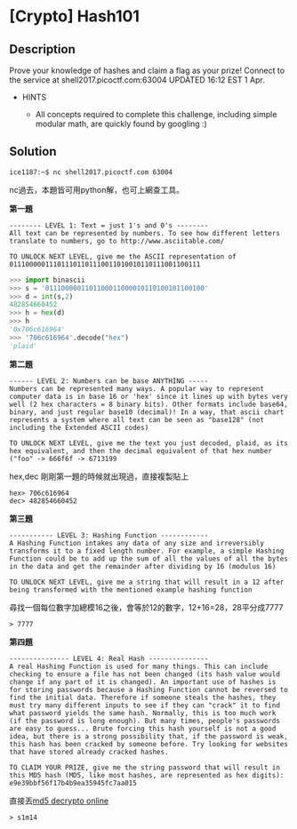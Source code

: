 [Crypto] Hash101
===

## Description

Prove your knowledge of hashes and claim a flag as your prize! Connect to the service at shell2017.picoctf.com:63004
UPDATED 16:12 EST 1 Apr.

* HINTS

    * All concepts required to complete this challenge, including simple modular math, are quickly found by googling :)

## Solution
```
ice1187:~$ nc shell2017.picoctf.com 63004
```
nc過去，本題皆可用python解，也可上網查工具。

**第一題**
```
-------- LEVEL 1: Text = just 1's and 0's --------
All text can be represented by numbers. To see how different letters translate to numbers, go to http://www.asciitable.com/

TO UNLOCK NEXT LEVEL, give me the ASCII representation of 011100000111011101101110011010010110111001100111
```
```python
>>> import binascii
>>> s = '0111000001101100011000010110100101100100'
>>> d = int(s,2)
482854660452
>>> h = hex(d)
>>> h
'0x706c616964'
>>> '706c616964'.decode("hex")
'plaid'
```
**第二題**
```
------ LEVEL 2: Numbers can be base ANYTHING -----
Numbers can be represented many ways. A popular way to represent computer data is in base 16 or 'hex' since it lines up with bytes very well (2 hex characters = 8 binary bits). Other formats include base64, binary, and just regular base10 (decimal)! In a way, that ascii chart represents a system where all text can be seen as "base128" (not including the Extended ASCII codes)

TO UNLOCK NEXT LEVEL, give me the text you just decoded, plaid, as its hex equivalent, and then the decimal equivalent of that hex number ("foo" -> 666f6f -> 6713199
```
hex,dec 剛剛第一題的時候就出現過，直接複製貼上
```
hex> 706c616964
dec> 482854660452
```
**第三題**
```
----------- LEVEL 3: Hashing Function ------------
A Hashing Function intakes any data of any size and irreversibly transforms it to a fixed length number. For example, a simple Hashing Function could be to add up the sum of all the values of all the bytes in the data and get the remainder after dividing by 16 (modulus 16)

TO UNLOCK NEXT LEVEL, give me a string that will result in a 12 after being transformed with the mentioned example hashing function
```
尋找一個每位數字加總模16之後，會等於12的數字，12+16=28，28平分成7777
```
> 7777
```
**第四題**
```
--------------- LEVEL 4: Real Hash ---------------
A real Hashing Function is used for many things. This can include checking to ensure a file has not been changed (its hash value would change if any part of it is changed). An important use of hashes is for storing passwords because a Hashing Function cannot be reversed to find the initial data. Therefore if someone steals the hashes, they must try many different inputs to see if they can "crack" it to find what password yields the same hash. Normally, this is too much work (if the password is long enough). But many times, people's passwords are easy to guess... Brute forcing this hash yourself is not a good idea, but there is a strong possibility that, if the password is weak, this hash has been cracked by someone before. Try looking for websites that have stored already cracked hashes.

TO CLAIM YOUR PRIZE, give me the string password that will result in this MD5 hash (MD5, like most hashes, are represented as hex digits):
e9e39bbf56f17b4b9ea35945fc7aa015
```
直接丟[md5 decrypto online](http://www.md5online.org/)
```
> s1m14
```
